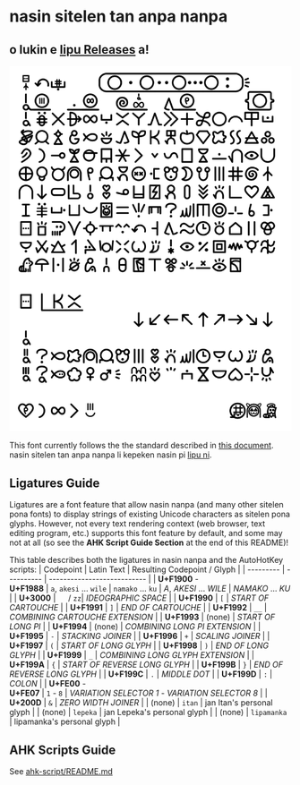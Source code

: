 # nasin sitelen tan anpa nanpa

## o lukin e [lipu Releases](https://github.com/ETBCOR/nasin-nanpa/releases) a!

![nasin nanpa 3.1.0](/renders/nasin-nanpa-3.1.0.png)

This font currently follows the the standard described in [this document](https://www.kreativekorp.com/ucsur/charts/sitelen.html).<br>
nasin sitelen tan anpa nanpa li kepeken nasin pi [lipu ni](https://www.kreativekorp.com/ucsur/charts/sitelen.html).

## Ligatures Guide
Ligatures are a font feature that allow nasin nanpa (and many other sitelen pona fonts) to display strings of existing Unicode characters as sitelen pona glyphs. However, not every text rendering context (web browser, text editing program, etc.) supports this font feature by default, and some may not at all (so see the **AHK Script Guide Section** at the end of this README)!

This table describes both the ligatures in nasin nanpa and the AutoHotKey scripts:
| Codepoint | Latin Text | Resulting Codepoint / Glyph |
| --------- | ---------- | --------------------------- |
| **U+F1900** -<br>**U+F1988** | `a`, `akesi` ... `wile` \| `namako` ... `ku` | _A_, _AKESI_ ... _WILE_ \| _NAMAKO_ ... _KU_ |
| **U+3000** | `  ` / `zz`| _IDEOGRAPHIC SPACE_ |
| **U+F1990** | `[` | _START OF CARTOUCHE_ |
| **U+F1991** | `]` | _END OF CARTOUCHE_ |
| **U+F1992** | `__` | _COMBINING CARTOUCHE EXTENSION_ |
| **U+F1993** | (none) | _START OF LONG PI_ |
| **U+F1994** | (none) | _COMBINING LONG PI EXTENSION_ |
| **U+F1995** | `-` | _STACKING JOINER_ |
| **U+F1996** | `+` | _SCALING JOINER_ |
| **U+F1997** | `(` | _START OF LONG GLYPH_ |
| **U+F1998** | `)` | _END OF LONG GLYPH_ |
| **U+F1999** | `_` | _COMBINING LONG GLYPH EXTENSION_ |
| **U+F199A** | `{` | _START OF REVERSE LONG GLYPH_ |
| **U+F199B** | `}` | _END OF REVERSE LONG GLYPH_ |
| **U+F199C** | `.` | _MIDDLE DOT_ |
| **U+F199D** | `:` | _COLON_ |
| **U+FE00** -<br>**U+FE07** | `1` - `8` | _VARIATION SELECTOR 1_ - _VARIATION SELECTOR 8_ |
| **U+200D** | `&` | _ZERO WIDTH JOINER_ |
| (none) | `itan` | jan Itan's personal glyph |
| (none) | `lepeka` | jan Lepeka's personal glyph |
| (none) | `lipamanka` | lipamanka's personal glyph |

## AHK Scripts Guide
See [ahk-script/README.md](https://github.com/ETBCOR/nasin-nanpa/tree/main/ahk-script#readme)
